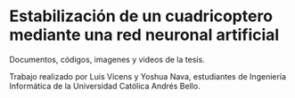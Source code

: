 Estabilización de un cuadricoptero mediante una red neuronal artificial
==================

Documentos, códigos, imagenes y videos de la tesis. 

Trabajo realizado por Luis Vicens y Yoshua Nava, estudiantes de Ingeniería Informática de la Universidad Católica Andrés Bello.



